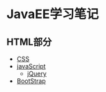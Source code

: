 # JavaEE学习笔记

## HTML部分

- [CSS](./note/css/css.md)
- [javaScript](./note/javascript/javascript.md)
    - [jQuery](./note/javascript/jQuery.md)
- [BootStrap](./note/BootStrap/BootStrap.md)